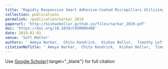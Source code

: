 ```yaml
---
title: "Rapidly Responsive Smart Adhesive-Coated Micropillars Utilizing Catechol--Boronate Complexation Chemistry"
collection: publications
permalink: /publication/narkar_2019
paperurl: 'http://kishanbellur.github.io/files/narkar_2019.pdf'
doi: 'https://doi.org/10.1039/C9SM00649D'
date: 2019-01-01
venue: 'Soft Matter'
authors: ' Ameya Narkar,  Chito Kendrick,  Kishan Bellur,  Timothy Leftwich,  Zhongtian Zhang,  Bruce P..'
citationNoTitle: ' Ameya Narkar,  Chito Kendrick,  Kishan Bellur,  Timothy Leftwich,  Zhongtian Zhang,  Bruce P.. <i>Soft Matter</i>, 2019.'
---
```

Use [Google Scholar](https://scholar.google.com/scholar?q=Rapidly+Responsive+Smart+Adhesive+Coated+Micropillars+Utilizing+Catechol++Boronate+Complexation+Chemistry){:target="_blank"} for full citation